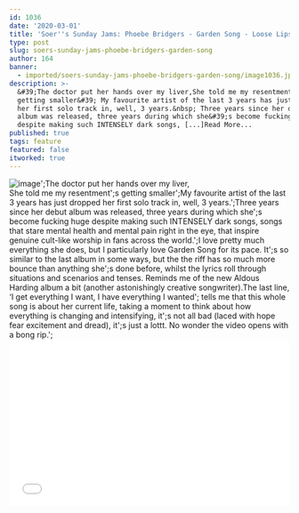 ```yaml
---
id: 1036
date: '2020-03-01'
title: 'Soer''s Sunday Jams: Phoebe Bridgers - Garden Song - Loose Lips'
type: post
slug: soers-sunday-jams-phoebe-bridgers-garden-song
author: 164
banner:
  - imported/soers-sunday-jams-phoebe-bridgers-garden-song/image1036.jpeg
description: >-
  &#39;The doctor put her hands over my liver,She told me my resentment&#39;s
  getting smaller&#39; My favourite artist of the last 3 years has just dropped
  her first solo track in, well, 3 years.&nbsp; Three years since her debut
  album was released, three years during which she&#39;s become fucking huge
  despite making such INTENSELY dark songs, [...]Read More...
published: true
tags: feature
featured: false
itworked: true
---
```

![image](../imported/soers-sunday-jams-phoebe-bridgers-garden-song/image1036.jpeg)';The doctor put her hands over my liver,  
She told me my resentment';s getting smaller';My favourite artist of the last 3 years has just dropped her first solo track in, well, 3 years.';Three years since her debut album was released, three years during which she';s become fucking huge despite making such INTENSELY dark songs, songs that stare mental health and mental pain right in the eye, that inspire genuine cult-like worship in fans across the world.';I love pretty much everything she does, but I particularly love Garden Song for its pace. It';s so similar to the last album in some ways, but the the riff has so much more bounce than anything she';s done before, whilst the lyrics roll through situations and scenarios and tenses. Reminds me of the new Aldous Harding album a bit (another astonishingly creative songwriter).The last line, ‘I get everything I want, I have everything I wanted'; tells me that this whole song is about her current life, taking a moment to think about how everything is changing and intensifying, it';s not all bad (laced with hope fear excitement and dread), it';s just a lottt. No wonder the video opens with a bong rip.';<iframe width='100%' height='300' scrolling='no' frameborder='no' allow='autoplay' src='//www.youtube.com/embed/1u8rIx65QgA?wmode=opaque'></iframe>